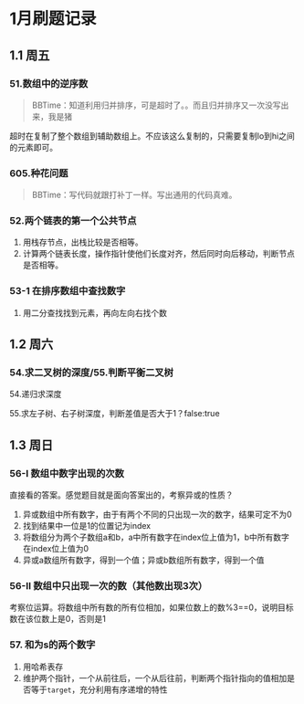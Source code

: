 # 1月刷题记录
## 1.1 周五
### 51.数组中的逆序数
> BBTime：知道利用归并排序，可是超时了。。而且归并排序又一次没写出来，我是猪

超时在复制了整个数组到辅助数组上。不应该这么复制的，只需要复制lo到hi之间的元素即可。

### 605.种花问题
> BBTime：写代码就跟打补丁一样。写出通用的代码真难。


### 52.两个链表的第一个公共节点
1. 用栈存节点，出栈比较是否相等。
2. 计算两个链表长度，操作指针使他们长度对齐，然后同时向后移动，判断节点是否相等。

### 53-1 在排序数组中查找数字
1. 用二分查找找到元素，再向左向右找个数

## 1.2 周六 
### 54.求二叉树的深度/55.判断平衡二叉树
54.递归求深度

55.求左子树、右子树深度，判断差值是否大于1？false:true

## 1.3 周日
### 56-I 数组中数字出现的次数
直接看的答案。感觉题目就是面向答案出的，考察异或的性质？

1. 异或数组中所有数字，由于有两个不同的只出现一次的数字，结果可定不为0
2. 找到结果中一位是1的位置记为index
3. 将数组分为两个子数组a和b，a中所有数字在index位上值为1，b中所有数字在index位上值为0
4. 异或a数组所有数字，得到一个值；异或b数组所有数字，得到一个值

### 56-II 数组中只出现一次的数（其他数出现3次）
考察位运算。将数组中所有数的所有位相加，如果位数上的数%3==0，说明目标数在该位数上是0，否则是1

### 57. 和为s的两个数字
1. 用哈希表存
2. 维护两个指针，一个从前往后，一个从后往前，判断两个指针指向的值相加是否等于`target`，充分利用有序递增的特性